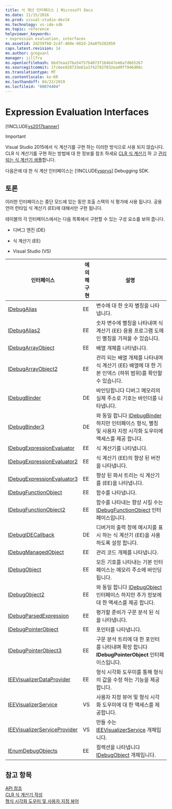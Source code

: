 ```yaml
---
title: 식 계산 인터페이스 | Microsoft Docs
ms.date: 11/15/2016
ms.prod: visual-studio-dev14
ms.technology: vs-ide-sdk
ms.topic: reference
helpviewer_keywords:
- expression evaluation, interfaces
ms.assetid: 2d259f60-2cd7-460e-b02d-24a8fb202850
caps.latest.revision: 14
ms.author: gregvanl
manager: jillfra
ms.openlocfilehash: bbd7eaa37ba54757b4073f164b47e46a7d665267
ms.sourcegitcommit: 1fc6ee928733e61a1f42782f832ead9f7946d00c
ms.translationtype: MT
ms.contentlocale: ko-KR
ms.lasthandoff: 04/22/2019
ms.locfileid: "60074404"
---
```

# <a name="expression-evaluation-interfaces"></a>Expression Evaluation Interfaces
[!INCLUDE[vs2017banner](../../../includes/vs2017banner.md)]

> [!IMPORTANT]
>  Visual Studio 2015에서 식 계산기를 구현 하는 이러한 방식으로 사용 되지 않습니다. CLR 식 계산기를 구현 하는 방법에 대 한 정보를 참조 하세요 [CLR 식 계산기](https://github.com/Microsoft/ConcordExtensibilitySamples/wiki/CLR-Expression-Evaluators) 하 고 [관리 되는 식 계산기 샘플](https://github.com/Microsoft/ConcordExtensibilitySamples/wiki/Managed-Expression-Evaluator-Sample)합니다.  
  
 다음은에 대 한 식 계산 인터페이스는 [!INCLUDE[vsprvs](../../../includes/vsprvs-md.md)] Debugging SDK.  
  
## <a name="discussion"></a>토론  
 이러한 인터페이스는 중단 모드에 있는 동안 호출 스택의 식 평가에 사용 됩니다. 공용 언어 런타임 식 계산기 (EE)에 대해서만 구현 됩니다.  
  
 테이블의 각 인터페이스에서는 다음 목록에서 구현할 수 있는 구성 요소를 보여 줍니다.  
  
- 디버그 엔진 (DE)  
  
- 식 계산기 (EE)  
  
- Visual Studio (VS)  
  
|인터페이스|에 의해 구현|설명|  
|---------------|--------------------|-----------------|  
|[IDebugAlias](../../../extensibility/debugger/reference/idebugalias.md)|EE|변수에 대 한 숫자 별칭을 나타냅니다.|  
|[IDebugAlias2](../../../extensibility/debugger/reference/idebugalias2.md)|EE|숫자 변수에 별칭을 나타내며 식 계산기 (EE) 응용 프로그램 도메인 별칭을 가져올 수 있습니다.|  
|[IDebugArrayObject](../../../extensibility/debugger/reference/idebugarrayobject.md)|EE|배열 개체를 나타냅니다.|  
|[IDebugArrayObject2](../../../extensibility/debugger/reference/idebugarrayobject2.md)|EE|관리 되는 배열 개체를 나타내며 식 계산기 (EE) 배열에 대 한 기본 인덱스 (하위 범위)를 확인할 수 있습니다.|  
|[IDebugBinder](../../../extensibility/debugger/reference/idebugbinder.md)|DE|바인딩합니다 디버그 메모리의 실제 주소로 기호는 바인더를 나타냅니다.|  
|[IDebugBinder3](../../../extensibility/debugger/reference/idebugbinder3.md)|DE|와 동일 합니다 [IDebugBinder](../../../extensibility/debugger/reference/idebugbinder.md) 하지만 인터페이스 형식, 별칭 및 사용자 지정 시각화 도우미에 액세스를 제공 합니다.|  
|[IDebugExpressionEvaluator](../../../extensibility/debugger/reference/idebugexpressionevaluator.md)|EE|식 계산기를 나타냅니다.|  
|[IDebugExpressionEvaluator2](../../../extensibility/debugger/reference/idebugexpressionevaluator2.md)|EE|식 계산기 (EE)의 향상 된 버전을 나타냅니다.|  
|[IDebugExpressionEvaluator3](../../../extensibility/debugger/reference/idebugexpressionevaluator3.md)|EE|향상 된 파서 트리는 식 계산기를 (EE)을 나타냅니다.|  
|[IDebugFunctionObject](../../../extensibility/debugger/reference/idebugfunctionobject.md)|EE|함수를 나타냅니다.|  
|[IDebugFunctionObject2](../../../extensibility/debugger/reference/idebugfunctionobject2.md)|EE|함수를 나타내는 향상 시킬 수는 [IDebugFunctionObject](../../../extensibility/debugger/reference/idebugfunctionobject.md) 인터페이스입니다.|  
|[IDebugIDECallback](../../../extensibility/debugger/reference/idebugidecallback.md)|DE|디버거의 출력 창에 메시지를 표시 하는 식 계산기 (EE)을 사용 하도록 설정 합니다.|  
|[IDebugManagedObject](../../../extensibility/debugger/reference/idebugmanagedobject.md)|EE|관리 코드 개체를 나타냅니다.|  
|[IDebugObject](../../../extensibility/debugger/reference/idebugobject.md)|EE|모든 기호를 나타내는 기본 인터페이스는 메모리 주소에 바인딩됩니다.|  
|[IDebugObject2](../../../extensibility/debugger/reference/idebugobject2.md)|EE|와 동일 합니다 [IDebugObject](../../../extensibility/debugger/reference/idebugobject.md) 인터페이스 하지만 추가 정보에 대 한 액세스를 제공 합니다.|  
|[IDebugParsedExpression](../../../extensibility/debugger/reference/idebugparsedexpression.md)|EE|평가할 준비가 구문 분석 된 식을 나타냅니다.|  
|[IDebugPointerObject](../../../extensibility/debugger/reference/idebugpointerobject.md)|EE|포인터를 나타냅니다.|  
|[IDebugPointerObject3](../../../extensibility/debugger/reference/idebugpointerobject3.md)|EE|구문 분석 트리에 대 한 포인터를 나타내며 확장 합니다 **IDebugPointerObject** 인터페이스입니다.|  
|[IEEVisualizerDataProvider](../../../extensibility/debugger/reference/ieevisualizerdataprovider.md)|EE|형식 시각화 도우미를 통해 형식의 값을 수정 하는 기능을 제공 합니다.|  
|[IEEVisualizerService](../../../extensibility/debugger/reference/ieevisualizerservice.md)|VS|사용자 지정 뷰어 및 형식 시각화 도우미에 대 한 액세스를 제공합니다.|  
|[IEEVisualizerServiceProvider](../../../extensibility/debugger/reference/ieevisualizerserviceprovider.md)|VS|만들 수는 [IEEVisualizerService](../../../extensibility/debugger/reference/ieevisualizerservice.md) 개체입니다.|  
|[IEnumDebugObjects](../../../extensibility/debugger/reference/ienumdebugobjects.md)|EE|컬렉션을 나타냅니다 [IDebugObject](../../../extensibility/debugger/reference/idebugobject.md) 개체입니다.|  
  
## <a name="see-also"></a>참고 항목  
 [API 참조](../../../extensibility/debugger/reference/api-reference-visual-studio-debugging.md)   
 [CLR 식 계산기 작성](../../../extensibility/debugger/writing-a-common-language-runtime-expression-evaluator.md)   
 [형식 시각화 도우미 및 사용자 지정 뷰어](../../../extensibility/debugger/type-visualizer-and-custom-viewer.md)

